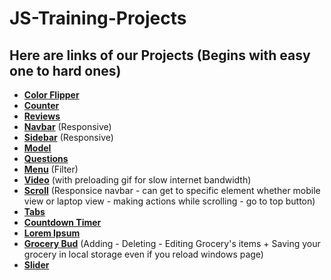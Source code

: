 # JS-Training-Projects
## Here are links of our Projects (Begins with easy one to hard ones)
- [**Color Flipper**](https://ahmed-diaa-elden.github.io/JS-Training-Projects/01-color-flipper/setup/hex.html)
- [**Counter**](https://ahmed-diaa-elden.github.io/JS-Training-Projects/02-counter/setup/index.html)
- [**Reviews**](https://ahmed-diaa-elden.github.io/JS-Training-Projects/03-reviews/setup/index.html)
- [**Navbar**](https://ahmed-diaa-elden.github.io/JS-Training-Projects/04-navbar/setup/index.html) (Responsive)
- [**Sidebar**](https://ahmed-diaa-elden.github.io/JS-Training-Projects/05-sidebar/setup/index.html) (Responsive)
- [**Model**](https://ahmed-diaa-elden.github.io/JS-Training-Projects/06-model/setup/index.html) 
- [**Questions**](https://ahmed-diaa-elden.github.io/JS-Training-Projects/07-questions/setup/index.html)
- [**Menu**](https://ahmed-diaa-elden.github.io/JS-Training-Projects/08-menu/setup/index.html) (Filter)
- [**Video**](https://ahmed-diaa-elden.github.io/JS-Training-Projects/09-video/setup/index.html) (with preloading gif for slow internet bandwidth)
- [**Scroll**](https://ahmed-diaa-elden.github.io/JS-Training-Projects/10-scroll/setup/index.html) (Responsice navbar - can get to specific element whether mobile view or laptop view - making actions while scrolling - go to top button)
- [**Tabs**](https://ahmed-diaa-elden.github.io/JS-Training-Projects/11-tabs/setup/index.html)
- [**Countdown Timer**](https://ahmed-diaa-elden.github.io/JS-Training-Projects/12-countdown-timer/setup/index.html)
- [**Lorem Ipsum**](https://ahmed-diaa-elden.github.io/JS-Training-Projects/13-lorem-ipsum/setup/index.html)
- [**Grocery Bud**](https://ahmed-diaa-elden.github.io/JS-Training-Projects/14-grocery-bud/setup/index.html) (Adding - Deleting - Editing Grocery's items + Saving your grocery in local storage even if you reload windows page)
- [**Slider**](https://ahmed-diaa-elden.github.io/JS-Training-Projects/15-slider/setup/index.html)
